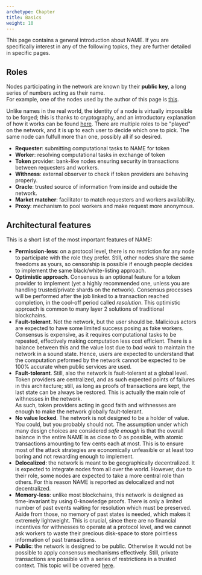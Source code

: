 ```yaml
---
archetype: Chapter
title: Basics
weight: 10
---
```


This page contains a general introduction about NAME. If you are specifically interest in any of the following topics, they are further detailed in specific pages.

## Roles

Nodes participating in the network are known by their **public key**, a long series of numbers acting as their name.  
For example, one of the nodes used by the author of this page is [this]().

Unlike names in the real world, the identity of a node is virtually impossible to be forged; this is thanks to cryptography, and an introductory explanation of how it works can be found [here](). There are multiple roles to be "played" on the network, and it is up to each user to decide which one to pick. The same node can fulfull more than one, possibly all if so desired.

- **Requester**: submitting computational tasks to NAME for token
- **Worker**: resolving computational tasks in exchange of token
- **Token** provider: bank-like nodes ensuring security in transactions between requesters and workers.
- **Withness**: external observer to check if token providers are behaving properly.
- **Oracle**: trusted source of information from inside and outside the network.
- **Market matcher**: facilitator to match requesters and workers availability.
- **Proxy**: mechanism to pool workers and make request more anonymous.

## Architectural features

This is a short list of the most important features of NAME:

- **Permission-less**: on a protocol level, there is no restriction for any node to participate with the role they prefer. Still, other nodes share the same freedoms as yours, so censorship is possible if enough people decides to implement the same black/white-listing approach.
- **Optimistic approach**. Consensus is an optional feature for a token provider to implement (yet a highly recommended one, unless you are handling trusted/private shards on the network). Consensus processes will be performed after the job linked to a transaction reached completion, in the cool-off period called _resolution_. This optimistic approach is common to many layer 2 solutions of traditional blockchains.
- **Fault-tolerant**. Not the network, but the user should be. Malicious actors are expected to have some limited success posing as fake workers. Consensus is expensive, as it requires computational tasks to be repeated, effectively making computation less cost efficient. There is a balance between this and the value lost due to _bad work_ to maintain the network in a sound state. Hence, users are expected to understand that the computation peformed by the network cannot be expected to be 100% accurate when public services are used.
- **Fault-tolerant**. Still, also the network is fault-tolerant at a global level. Token providers are centralized, and as such expected points of failures in this architecture; still, as long as proofs of transactions are kept, the last state can be always be restored. This is actually the main role of withnesses in the network.  
  As such, token providers acting in good faith and withnesses are enough to make the network globally fault-tolerant.
- **No value locked**. The network is not designed to be a holder of value. You could, but you probably should not. The assumption under which many design choices are considered _safe enough_ is that the overall balance in the entire NAME is as close to 0 as possible, with atomic transactions amounting to few cents each at most. This is to ensure most of the attack strategies are economically unfeasible or at least too boring and not rewarding enough to implement.
- **Delocalized**: the network is meant to be geographically decentralized. It is expected to integrate nodes from all over the world. However, due to their role, some nodes are expected to take a more central role than others. For this reason NAME is reported as delocalized and not decentralized.
- **Memory-less**: unlike most blockchains, this network is designed as time-invariant by using 0-knowledge proofs. There is only a limited number of past events waiting for resolution which must be preserved. Aside from those, no memory of past states is needed, which makes it extremely lightweight. This is crucial, since there are no financial incentives for withnesses to operate at a protocol level, and we cannot ask workers to waste their precious disk-space to store pointless information of past transactions.
- **Public**: the network is designed to be public. Otherwise it would not be possible to apply consensus mechanisms effectively. Still, private transactions are possible with a series of restrictions in a trusted context. This topic will be covered [here]().
